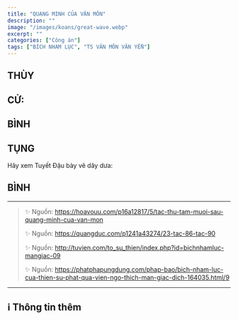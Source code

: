 ```yaml
---
title: "QUANG MINH CỦA VÂN MÔN"
description: ""
image: "/images/koans/great-wave.webp"
excerpt: ""
categories: ["Công án"]
tags: ["BÍCH NHAM LỤC", "TS VÂN MÔN VĂN YỂN"]
---
```


## THÙY

> 

## CỬ:

> 

## BÌNH



## TỤNG

Hãy xem Tuyết Đậu bày vẽ dây dưa:

> 

## BÌNH



***

> ✨ Nguồn:  https://hoavouu.com/p16a12817/5/tac-thu-tam-muoi-sau-quang-minh-cua-van-mon
>
> ✨ Nguồn:  https://quangduc.com/p1241a43274/23-tac-86-tac-90
>
> ✨ Nguồn:  http://tuvien.com/to_su_thien/index.php?id=bichnhamluc-mangiac-09
>
> ✨ Nguồn:  https://phatphapungdung.com/phap-bao/bich-nham-luc-cua-thien-su-phat-qua-vien-ngo-thich-man-giac-dich-164035.html/9

***

## ℹ️ Thông tin thêm

[^1]: ⭐️ <a href="https://blog.phapthihoi.org/gt-member/ts-van-mon-van-yen/" target="_blank">TS VÂN MÔN VĂN YỂN</a>
